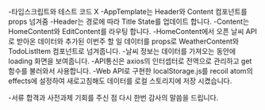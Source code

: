 -타입스크립트와 테스트 코드 X
-AppTemplate는 Header와 Content 컴포넌트를 props 넘겨줌
-Header는 경로에 따라 Title State를 업데이트 합니다.
-Content는 HomeContent와 EditContent를 라우팅 합니다.
-HomeContent에서 오픈 날씨 API로 받아온 데이터와 추가된 이번주 할 일 데이터를 props로 WeatherContent와 TodoListItem 컴포넌트로 넘겨줍니다. -날씨 정보는 데이터를 가져오는 동안에 loading 화면을 보여줍니다.
-API통신은 axios의 인터셉터로 전역으로 관리하고 get 함수를 불러와서 사용합니다.
-Web API로 구현한 localStorage.js를 recoil atom의 effects에 설정하여 새로고침해도 데이터를 로컬 스토리지에 저장 시켰습니다.

-서류 합격과 사전과제 기회를 주신 점 다시 한번 감사의 말씀을 드립니다.
